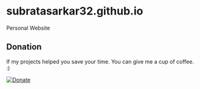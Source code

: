 # subratasarkar32.github.io

Personal Website

## Donation

If my projects helped you save your time. You can give me a cup of coffee. :)


[![Donate](https://www.paypalobjects.com/en_US/i/btn/btn_donateCC_LG.gif)](https://rzp.io/l/bct2tEz)
